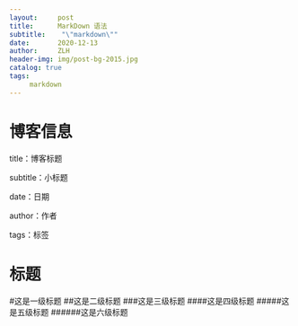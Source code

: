 ```yaml
---
layout:     post
title:      MarkDown 语法
subtitle:    "\"markdown\""
date:       2020-12-13
author:     ZLH
header-img: img/post-bg-2015.jpg
catalog: true
tags:
     markdown
---
```


# 博客信息
title：博客标题

subtitle：小标题

date：日期

author：作者

tags：标签

# 标题

#这是一级标题
##这是二级标题
###这是三级标题
####这是四级标题
#####这是五级标题
######这是六级标题